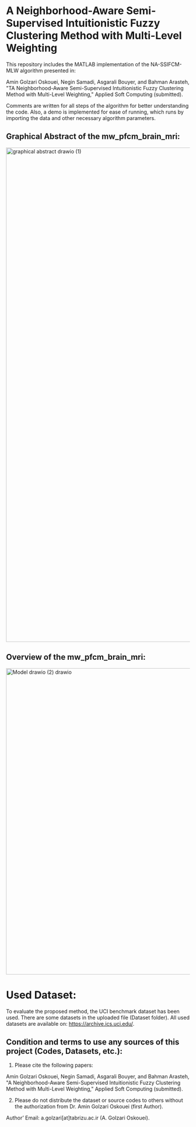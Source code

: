 # A Neighborhood-Aware Semi-Supervised Intuitionistic Fuzzy Clustering Method with Multi-Level Weighting 

This repository includes the MATLAB implementation of the NA-SSIFCM-MLW algorithm presented in:

Amin Golzari Oskouei, Negin Samadi, Asgarali Bouyer, and Bahman Arasteh, "TA Neighborhood-Aware Semi-Supervised Intuitionistic Fuzzy Clustering Method with Multi-Level Weighting," Applied Soft Computing (submitted).

Comments are written for all steps of the algorithm for better understanding the code. Also, a demo is implemented for ease of running, which runs by importing the data and other necessary algorithm parameters.

## Graphical Abstract of the mw_pfcm_brain_mri:
<img width="1601" height="1351" alt="graphical abstract drawio (1)" src="https://github.com/user-attachments/assets/76b4516d-9dfd-460f-aa84-b560f4fbf63d" />

## Overview of the mw_pfcm_brain_mri:

<img width="1680" height="837" alt="Model drawio (2) drawio" src="https://github.com/user-attachments/assets/6990c30c-0e05-4937-a0ab-98a2b8dd1112" />

# Used Dataset:
To evaluate the proposed method, the UCI benchmark dataset has been used. There are some datasets in the uploaded file (Dataset folder). All used datasets are available on: https://archive.ics.uci.edu/.

## Condition and terms to use any sources of this project (Codes, Datasets, etc.):

1) Please cite the following papers:

Amin Golzari Oskouei, Negin Samadi, Asgarali Bouyer, and Bahman Arasteh, "A Neighborhood-Aware Semi-Supervised Intuitionistic Fuzzy Clustering Method with Multi-Level Weighting," Applied Soft Computing (submitted).

2) Please do not distribute the dataset or source codes to others without the authorization from Dr. Amin Golzari Oskouei (first Author).

Author’ Email: a.golzari[at]tabrizu.ac.ir (A. Golzari Oskouei).
